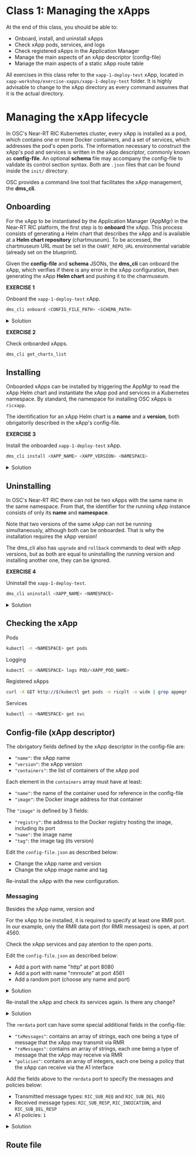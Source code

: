 # Class 1: Managing the xApps 
At the end of this class, you should be able to:
- Onboard, install, and uninstall xApps
- Check xApp pods, services, and logs
- Check registered xApps in the Application Manager
- Manage the main aspects of an xApp descriptor (config-file)
- Manage the main aspects of a static xApp route table

All exercises in this class refer to the `xapp-1-deploy-test` xApp, located in `xapp-workshop/exercise-xapps/xapp-1-deploy-test` folder. It is highly advisable to change to the xApp directory as every command assumes that it is the actual directory.

# Managing the xApp lifecycle

In OSC's Near-RT RIC Kubernetes cluster, every xApp is installed as a pod, which contains one or more Docker containers, and a set of services, which addresses the pod's open ports. The information necessary to construct the xApp's pod and services is written in the xApp descriptor, commonly known as **config-file**. An optional **schema** file may accompany the config-file to validate its control section syntax. Both are `.json` files that can be found inside the `init/` directory.

OSC provides a command line tool that facilitates the xApp management, the **dms_cli**.

## Onboarding

For the xApp to be instantiated by the Application Manager (AppMgr) in the Near-RT RIC platform, the first step is to **onboard** the xApp. This process consists of generating a Helm chart that describes the xApp and is available at a **Helm chart repository** (chartmuseum). To be accessed, the chartmuseum URL must be set in the `CHART_REPO_URL` environmental variable (already set on the blueprint).

Given the **config-file** and **schema** JSONs, the **dms_cli** can onboard the xApp, which verifies if there is any error in the xApp configuration, then generating the xApp **Helm chart** and pushing it to the charmuseum. 

**EXERCISE 1**

Onboard the `xapp-1-deploy-test` xApp.

```bash
dms_cli onboard <CONFIG_FILE_PATH> <SCHEMA_PATH>
```

<p>
<details>
<summary>Solution</summary>

```bash
dms_cli onboard init/config-file.json init/schema-file.json
```

</details>
</p>

**EXERCISE 2**

Check onboarded xApps.

```bash
dms_cli get_charts_list
```

## Installing

Onboarded xApps can be installed by triggering the AppMgr to read the xApp Helm chart and instantiate the xApp pod and services in a Kubernetes namespace. By standard, the namespace for installing OSC xApps is `ricxapp`.

The identification for an xApp Helm chart is a **name** and a **version**, both obrigatorily described in the xApp's config-file.

**EXERCISE 3**

Install the onboarded `xapp-1-deploy-test` xApp.

```bash
dms_cli install <XAPP_NAME> <XAPP_VERSION> <NAMESPACE>
```

<p>
<details>
<summary>Solution</summary>

```bash
dms_cli install xapp-1-deploy-test 1.0.0 ricxapp
```

</details>
</p>


## Uninstalling

In OSC's Near-RT RIC there can not be two xApps with the same name in the same namespace. From that, the identifier for the running xApp instance consists of only its **name** and **namespace**.

Note that two versions of the same xApp can not be running simultaneously, although both can be onboarded. That is why the installation requires the xApp version!

The dms_cli also has `upgrade` and `rollback` commands to deal with xApp versions, but as both are equal to uninstalling the running version and installing another one, they can be ignored.

**EXERCISE 4**

Uninstall the `xapp-1-deploy-test`.

```bash
dms_cli uninstall <XAPP_NAME> <NAMESPACE>
```

<p>
<details>
<summary>Solution</summary>

```bash
dms_cli uninstall xapp-1-deploy-test ricxapp
```

</details>
</p>

## Checking the xApp

Pods

```bash
kubectl -n <NAMESPACE> get pods 
```

Logging

```bash
kubectl -n <NAMESPACE> logs POD/<XAPP_POD_NAME> 
```

Registered xApps

```bash
curl -X GET http://$(kubectl get pods -n ricplt -o wide | grep appmgr | awk '{print $6}'):8080/ric/v1/xapps
```

Services

```bash
kubectl -n <NAMESPACE> get svc
```

## Config-file (xApp descriptor)

The obrigatory fields defined by the xApp descriptor in the config-file are:
- `"name"`: the xApp name
- `"version"`: the xApp version
- `"containers"`: the list of containers of the xApp pod

Each element in the `containers` array must have at least:
- `"name"`: the name of the container used for reference in the config-file
- `"image"`: the Docker image address for that container

The `"image"` is defined by 3 fields:
- `"registry"`: the address to the Docker registry hosting the image, including its port
- `"name"`: the image name
- `"tag"`: the image tag (its version)



Edit the `config-file.json` as described below:
- Change the xApp name and version
- Change the xApp image name and tag

Re-install the xApp with the new configuration.

### Messaging

Besides the xApp name, version and 

For the xApp to be installed, it is required to specify at least one RMR port. In our example, only the RMR data port (for RMR messages) is open, at port 4560. 

Check the xApp services and pay atention to the open ports.

Edit the `config-file.json` as described below:
- Add a port with name "http" at port 8080
- Add a port with name "rmrroute" at port 4561
- Add a random port (choose any name and port)

<p>
<details>
<summary>Solution</summary>

Assuming the xApp container is named `xapp1deploytestcontainer` in the descriptor.

```json
...
"ports":[
    {
        "name": "rmrdata",
        "container": "xapp1deploytestcontainer",
        "port": 4560,
        "description": "rmr data port for rmr messages from RIC components"
    },
    {
        "name": "rmrroute",
        "container": "xapp1deploytestcontainer",
        "port": 4560,
        "description": "rmr route port for routes from RtMgr"
    },
    {
        "name": "http",
        "container": "xapp1deploytestcontainer",
        "port": 8080,
        "description": "http port"
    },
    {
        "name": "myport",
        "container":"xapp1deploytestcontainer",
        "port": 12345,
        "description": "a port"
    }
]

```
</details>
</p>

Re-install the xApp and check its services again. Is there any change?

<p>
<details>
<summary>Solution</summary>

The `service-ricxapp-xapp1deploytest-rmr` service has a new `4561/TCP` port. There is also a new `service-ricxapp-xapp1deploytest-http` service with an open `8080/TCP` port and another `service-ricxapp-xapp1deploytest-myport` at port `12345/TCP`.

</details>
</p>

The `rmrdata` port can have some special additional fields in the config-file:
- `"txMessages"`: contains an array of strings, each one being a type of message that the xApp may transmit via RMR
- `"rxMessages"`: contains an array of strings, each one being a type of message that the xApp may receive via RMR
- `"policies"`: contains an array of integers, each one being a policy that the xApp can receive via the A1 interface

Add the fields above to the `rmrdata` port to specify the messages and policies below:
- Transmitted message types: `RIC_SUB_REQ` and `RIC_SUB_DEL_REQ`
- Received message types: `RIC_SUB_RESP`, `RIC_INDICATION`, and `RIC_SUB_DEL_RESP`
- A1 policies: `1`

<p>
<details>
<summary>Solution</summary>

```json
{
    "name": "rmrdata",
    "container": "xapp1deploytestcontainer",
    "port": 4560,
    "rxMessages": ["RIC_SUB_RESP", "RIC_INDICATION","RIC_SUB_DEL_RESP"],
    "txMessages": ["RIC_SUB_REQ","RIC_SUB_DEL_REQ"],
    "policies": [1],
    "description": "rmr data port"
}
```

</details>
</p>

## Route file

